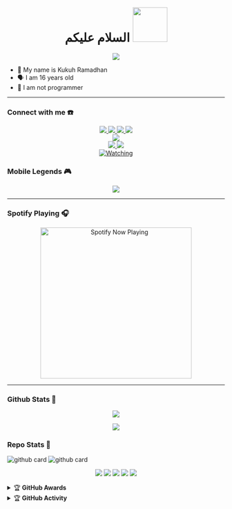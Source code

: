 <h1 align="center">السلام عليكم <img src="https://user-images.githubusercontent.com/1303154/88677602-1635ba80-d120-11ea-84d8-d263ba5fc3c0.gif" width="80px" alt=""><br></h1>
<p align="center">
  <img src="https://c.tenor.com/owx4Hlt5V8kAAAAC/loli-cute.gif" />
</p>

<p align="center">

- 👼 My name is Kukuh Ramadhan
- 🗣️ I am 16 years old 
- 🔭 I am not programmer

</p>

------
### Connect with me ☎️
<p align="center">
  <a href="https://instagram.com/ramadhankukuh"><img src="https://img.shields.io/badge/Instagram-E4405F?style=for-the-badge&logo=instagram&logoColor=white"/> 
  <a href="https://wa.me/qr/CTUJFCYWZHI6N1"><img src="https://img.shields.io/badge/WhatsApp-25D366?style=for-the-badge&logo=whatsapp&logoColor=white" />
  <a href="https://www.facebook.com/"><img src="https://img.shields.io/badge/Facebook-%234267B2.svg?&style=for-the-badge&logo=facebook&logoColor=white" />
  <a href="https://t.me/ramadhankukuh"><img src="https://img.shields.io/badge/Telegram-%230088cc.svg?&style=for-the-badge&logo=telegram&logoColor=white" /> <br>
  <a href="https://youtube.com/c/KukuhRamadhann"><img src="https://img.shields.io/badge/YouTube-kukuh ramadhan yt-ff0000?style=for-the-badge&logo=youtube&logoColor=ff0000&link=https://youtube.com/c/KukuhRamadhann" /><br>
  <a name=ramadhankukuh&label=VIEWS&style=flat-square&color=orange" />
  <a href="https://github.com/ramadhankukuh"><img src="https://img.shields.io/badge/-GitHub-black?style=flat-square&logo=github" /> 
  <a href="https://youtube.com/c/KukuhRamadhann"><img src="https://img.shields.io/youtube/channel/subscribers/UCD_w05gKF5F_5BNPABShNyQ?style=social" /> <br>
  <a href="https://komarev.com/ghpvc/?username=ramadhankukuh&color=blue&style=flat-square&label=Profile+Views"><img title="Watching" src="https://komarev.com/ghpvc/?username=ramadhankukuh&color=green&style=flat-square&label=Profile+View"></a>
</p>

### Mobile Legends 🎮
<p align="center">
  <img src="https://d1x91p7vw3vuq8.cloudfront.net/image_upload/2020105/ax268kdhrxb3cxvfc8kiym.png" />
</p>

------

### Spotify Playing 🎧
<p align="center">
  <a href="https://open.spotify.com/user/nf3xjkwb8gsuq2b0t8bimjt58" target="_blank"><img src="https://now-playing-on-spotify.vercel.app/api/spotify" alt="Spotify Now Playing" width="350"/></a>
</p>

------

### Github Stats 🚀

<p align="center"><a href="https://github.com/ramadhankukuh"><img src="https://github-readme-stats.vercel.app/api?username=ramadhankukuh&show_icons=true&theme=radical"></a></p>
<p align="center"><a href="https://github.com/ramadhankukuh"><img src="https://github-readme-stats.vercel.app/api/top-langs/?username=ramadhankukuh&theme=radical&layout=compact"></a></p> 

### Repo Stats 🔭
![github card](https://github-readme-stats.vercel.app/api/pin/?username=ramadhankukuh&repo=ramadhankukuh.github.io&theme=dark)
![github card](https://github-readme-stats.vercel.app/api/pin/?username=ramadhankukuh&repo=database&theme=nightowl)


<p align="center">
    <img src="https://img.shields.io/badge/OS-Linux-blue?&logo=Linux" />
    <img src="https://img.shields.io/badge/OS-Windows-blue?&logo=Windows" />
    <img src="https://img.shields.io/badge/IDE-Xcode-blue?&logo=xcode" />
    <img src="https://img.shields.io/badge/Text%20Editor-Visual%20Studio%20Code-blue?&logo=visual%20studio%20code&logoColor=blue" />
    <img src="https://img.shields.io/badge/Sublime%20Text-gray?&logo=Sublime-Text" />
</p>
<details>
    <summary>&#127942 <b>GitHub Awards</b></summary><br/>

![Github Trophy](https://github-profile-trophy.vercel.app/?username=ramadhankukuh)

</details>

<details>
    <summary>&#127942 <b>GitHub Activity</b></summary><br/>

![Metrics](https://metrics.lecoq.io/ramadhankukuh)

</details> 
